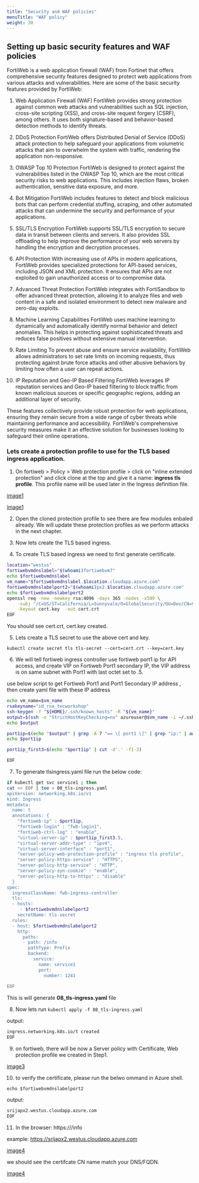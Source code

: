 ```yaml
---
title: "Security and WAF policies"
menuTitle: "WAF policy"
weight: 30
---
```


## Setting up basic security features and WAF policies

FortiWeb is a web application firewall (WAF) from Fortinet that offers comprehensive security features designed to protect web applications from various attacks and vulnerabilities. Here are some of the basic security features provided by FortiWeb:

1. Web Application Firewall (WAF)
FortiWeb provides strong protection against common web attacks and vulnerabilities such as SQL injection, cross-site scripting (XSS), and cross-site request forgery (CSRF), among others. It uses both signature-based and behavior-based detection methods to identify threats.

2. DDoS Protection
FortiWeb offers Distributed Denial of Service (DDoS) attack protection to help safeguard your applications from volumetric attacks that aim to overwhelm the system with traffic, rendering the application non-responsive.

3. OWASP Top 10 Protection
FortiWeb is designed to protect against the vulnerabilities listed in the OWASP Top 10, which are the most critical security risks to web applications. This includes injection flaws, broken authentication, sensitive data exposure, and more.

4. Bot Mitigation
FortiWeb includes features to detect and block malicious bots that can perform credential stuffing, scraping, and other automated attacks that can undermine the security and performance of your applications.

5. SSL/TLS Encryption
FortiWeb supports SSL/TLS encryption to secure data in transit between clients and servers. It also provides SSL offloading to help improve the performance of your web servers by handling the encryption and decryption processes.

6. API Protection
With increasing use of APIs in modern applications, FortiWeb provides specialized protections for API-based services, including JSON and XML protection. It ensures that APIs are not exploited to gain unauthorized access or to compromise data.

7. Advanced Threat Protection
FortiWeb integrates with FortiSandbox to offer advanced threat protection, allowing it to analyze files and web content in a safe and isolated environment to detect new malware and zero-day exploits.

8. Machine Learning Capabilities
FortiWeb uses machine learning to dynamically and automatically identify normal behavior and detect anomalies. This helps in protecting against sophisticated threats and reduces false positives without extensive manual intervention.

9. Rate Limiting
To prevent abuse and ensure service availability, FortiWeb allows administrators to set rate limits on incoming requests, thus protecting against brute force attacks and other abusive behaviors by limiting how often a user can repeat actions.

10. IP Reputation and Geo-IP Based Filtering
FortiWeb leverages IP reputation services and Geo-IP based filtering to block traffic from known malicious sources or specific geographic regions, adding an additional layer of security.

These features collectively provide robust protection for web applications, ensuring they remain secure from a wide range of cyber threats while maintaining performance and accessibility. FortiWeb's comprehensive security measures make it an effective solution for businesses looking to safeguard their online operations.

### Lets create a protection profile to use for the TLS based ingress application.

1. On fortiweb > Policy > Web protection profile > click on "inline extended protection" and click clone at the top and give it a name: **ingress tls profile**. This profile name will be used later in the Ingress definition file. 

[image1](../images/fwebprotection.png)

[image1](../images/fwebprotection2.png)

2. Open the cloned protection profile to see there are few modules enbaled already. We will update these protection profiles as we perform attacks in the next chapter. 

3. Now lets create the TLS based ingress. 

4. To create TLS based ingress we need to first generate certificate. 

```bash
location="westus"
fortiwebvmdnslabel="$(whoami)fortiwebvm7"
echo $fortiwebvmdnslabel
vm_name="$fortiwebvmdnslabel.$location.cloudapp.azure.com"
fortiwebvmdnslabelport2="$(whoami)px2.$location.cloudapp.azure.com"
echo $fortiwebvmdnslabelport2
openssl req -new -newkey rsa:4096 -days 365 -nodes -x509 \
    -subj "/C=US/ST=California/L=Sunnyvale/O=GlobalSecurity/OU=Dev/CN=$fortiwebvmdnslabelport2" \
    -keyout cert.key  -out cert.crt
EOF
```
You should see cert.crt, cert.key created.

5. Lets create a TLS secret to use the above cert and key.

```kubectl create secret tls tls-secret --cert=cert.crt --key=cert.key```

6. We will tell fortiweb ingress controller use fortiweb port1 ip for API access, and create VIP on Fortiweb Port1 secondary IP, the VIP address is on same subnet with Port1 with last octet set to .5.

use below script to get Fortiweb Port1 and Port1 Secondary IP address , then create yaml file with these IP address

```bash
echo vm_name=$vm_name
rsakeyname="id_rsa_tecworkshop"
ssh-keygen -f "${HOME}/.ssh/known_hosts" -R "${vm_name}" 
output=$(ssh -o "StrictHostKeyChecking=no" azureuser@$vm_name -i ~/.ssh/$rsakeyname 'get system interface')
echo $output

port1ip=$(echo "$output" | grep -A 7 "== \[ port1 \]" | grep "ip:" | awk '{print $2}' | cut -d'/' -f1)
echo $port1ip

port1ip_first3=$(echo "$port1ip" | cut -d'.' -f1-3)

EOF
```

7.  To generate tlsingress.yaml file run the below code:

```bash
if kubectl get svc service1 ; then 
cat << EOF | tee > 08_tls-ingress.yaml 
apiVersion: networking.k8s.io/v1
kind: Ingress
metadata:
  name: t
  annotations: {
    "fortiweb-ip" : $port1ip,    
    "fortiweb-login" : "fwb-login1",  
    "fortiweb-ctrl-log" : "enable",
    "virtual-server-ip" : $port1ip_first3.5, 
    "virtual-server-addr-type" : "ipv4",
    "virtual-server-interface" : "port1",
    "server-policy-web-protection-profile" : "ingress tls profile",
    "server-policy-https-service" : "HTTPS",
    "server-policy-http-service" : "HTTP",
    "server-policy-syn-cookie" : "enable",
    "server-policy-http-to-https" : "disable"
  }
spec:
  ingressClassName: fwb-ingress-controller
  tls:
  - hosts: 
     - $fortiwebvmdnslabelport2
    secretName: tls-secret
  rules:
  - host: $fortiwebvmdnslabelport2
    http:
      paths:
      - path: /info
        pathType: Prefix
        backend:
          service:
            name: service1
            port:
              number: 1241
 
EOF
```

This is will generate **08_tls-ingress.yaml** file

8. Now lets run ```kubectl apply -f 08_tls-ingress.yaml```

output:

```bash
ingress.networking.k8s.io/t created
EOF
```

9. on fortiweb, there will be now a Server policy with Certificate, Web protection profile we created in Step1. 

[image3](../images/fweb3.png)

10. to verify the certificate, please run the belwo ommand in Azure shell. 

```echo $fortiwebvmdnslabelport2```

output:

```bash
srijapx2.westus.cloudapp.azure.com
EOF
```

11. In the browser: https://<dns>/info

example: https://srijapx2.westus.cloudapp.azure.com


[image4](../images/cert.png)


we should see the certifcate CN name match your DNS/FQDN.

[image4](../images/ceert2.png)
